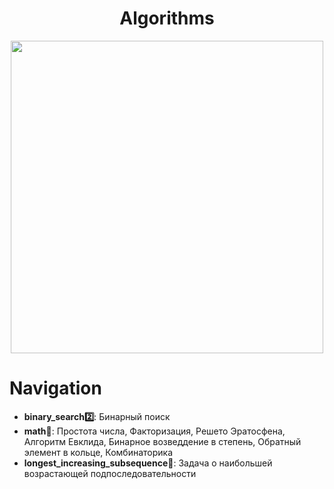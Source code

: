 <div id="header" align="center">
  <h1>Algorithms</h1>
  <img src="https://media.giphy.com/media/v1.Y2lkPTc5MGI3NjExdGtlM2ZydDl6bHJ4aGloOGZlNHBkMGk1NXZibWZkNWRwYnI5b3JycCZlcD12MV9pbnRlcm5hbF9naWZfYnlfaWQmY3Q9Zw/3o6Yg4GUVgIUg3bf7W/giphy.gif" width="500"/>
</div>


# Navigation
- **binary_search2️⃣**: Бинарный поиск
- **math🧮**: Простота числа, Факторизация, Решето Эратосфена, Алгоритм Евклида, Бинарное возведдение в степень, Обратный элемент в кольце, Комбинаторика
- **longest_increasing_subsequence🚥**: Задача о наибольшей возрастающей подпоследовательности 
